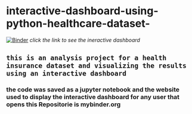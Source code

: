 # interactive-dashboard-using-python-healthcare-dataset-
[![Binder](https://mybinder.org/badge_logo.svg)](https://mybinder.org/v2/gh/asserxx/interactive-dashboard-using-python-healthcare-dataset-/HEAD?urlpath=%2Fdoc%2Ftree%2Fproject_analysis_dashboard.ipynb)
*click the link to see the ineractive dashboard*
## `this is an analysis project for a health insurance dataset and visualizing the results using an interactive dashboard`
### the code was saved as a jupyter notebook and the website used to display the interactive dashboard for any user that opens this Repositorie is mybinder.org
